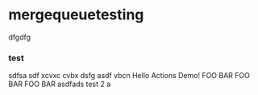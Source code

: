 # mergequeuetesting
dfgdfg

### test

sdfsa
sdf
xcvxc
cvbx
dsfg
asdf
vbcn
Hello Actions Demo!
FOO BAR FOO BAR FOO BAR
asdfads
test 2
a
